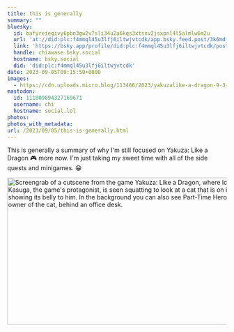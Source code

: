 ```yaml
---
title: this is generally
summary: ""
bluesky:
  id: bafyreiegivy6pbn3gw2v7sli34u2a6kqs3xtsxv2jsxpnl4l5almlw6m2u
  url: 'at://did:plc:f4mmql45u3lfj6iltwjvtcdk/app.bsky.feed.post/3k6mdjgpcue2o'
  link: 'https://bsky.app/profile/did:plc:f4mmql45u3lfj6iltwjvtcdk/post/3k6mdjgpcue2o'
  handle: chiawase.bsky.social
  hostname: bsky.social
  did: 'did:plc:f4mmql45u3lfj6iltwjvtcdk'
date: 2023-09-05T09:15:50+0800
images:
  - https://cdn.uploads.micro.blog/113466/2023/yakuzalike-a-dragon-9-3-2023-8-54-08-pm.png
mastodon:
  id: 111009894327169671
  username: chi
  hostname: social.lol
photos: 
photos_with_metadata: 
url: /2023/09/05/this-is-generally.html
---
```


This is generally a summary of why I'm still focused on Yakuza: Like a Dragon 🎮 more now. I'm just taking my sweet time with all of the side quests and minigames. 😁

<img src="uploads/2023/yakuzalike-a-dragon-9-3-2023-8-54-08-pm.png" width="600" height="337" alt="Screengrab of a cutscene from the game Yakuza: Like a Dragon, where Ichiban Kasuga, the game's protagonist, is seen squatting to look at a cat that is on its back and is showing its belly to him. In the background you can also see Part-Time Hero, who is the owner of the cat, behind an office desk.">

